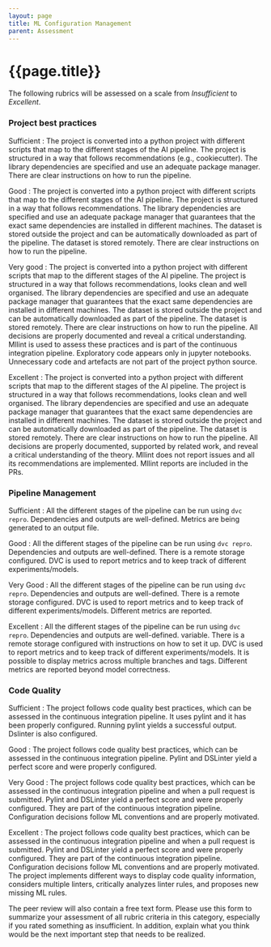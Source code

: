 ```yaml
---
layout: page
title: ML Configuration Management
parent: Assessment
---
```


# {{page.title}}

The following rubrics will be assessed on a scale from *Insufficient* to *Excellent*.

### Project best practices

Sufficient
: The project is converted into a python project with different scripts that map to the different stages of the AI pipeline. The project is structured in a way that follows recommendations (e.g., cookiecutter). The library dependencies are specified and use an adequate package manager. There are clear instructions on how to run the pipeline.

Good
: The project is converted into a python project with different scripts that map to the different stages of the AI pipeline. The project is structured in a way that follows recommendations. The library dependencies are specified and use an adequate package manager that guarantees that the exact same dependencies are installed in different machines. The dataset is stored outside the project and can be automatically downloaded as part of the pipeline. The dataset is stored remotely. There are clear instructions on how to run the pipeline.

Very good
: The project is converted into a python project with different scripts that map to the different stages of the AI pipeline. The project is structured in a way that follows recommendations, looks clean and well organised. The library dependencies are specified and use an adequate package manager that guarantees that the exact same dependencies are installed in different machines. The dataset is stored outside the project and can be automatically downloaded as part of the pipeline. The dataset is stored remotely. There are clear instructions on how to run the pipeline. All decisions are properly documented and reveal a critical understanding. Mllint is used to assess these practices and is part of the continuous integration pipeline. Exploratory code appears only in jupyter notebooks. Unnecessary code and artefacts are not part of the project python source.

Excellent
: The project is converted into a python project with different scripts that map to the different stages of the AI pipeline. The project is structured in a way that follows recommendations, looks clean and well organised. The library dependencies are specified and use an adequate package manager that guarantees that the exact same dependencies are installed in different machines. The dataset is stored outside the project and can be automatically downloaded as part of the pipeline. The dataset is stored remotely. There are clear instructions on how to run the pipeline. All decisions are properly documented, supported by related work, and reveal a critical understanding of the theory. Mllint does not report issues and all its recommendations are implemented. Mllint reports are included in the PRs.


### Pipeline Management

Sufficient
: All the different stages of the pipeline can be run using `dvc repro`. Dependencies and outputs are well-defined. Metrics are being generated to an output file.

Good
: All the different stages of the pipeline can be run using `dvc repro`. Dependencies and outputs are well-defined. There is a remote storage configured. DVC is used to report metrics and to keep track of different experiments/models.

Very Good
: All the different stages of the pipeline can be run using `dvc repro`. Dependencies and outputs are well-defined. There is a remote storage configured. DVC is used to report metrics and to keep track of different experiments/models. Different metrics are reported.

Excellent
: All the different stages of the pipeline can be run using `dvc repro`. Dependencies and outputs are well-defined. variable. There is a remote storage configured with instructions on how to set it up. DVC is used to report metrics and to keep track of different experiments/models. It is possible to display metrics across multiple branches and tags. Different metrics are reported beyond model correctness.


### Code Quality

Sufficient
: The project follows code quality best practices, which can be assessed in the continuous integration pipeline. It uses pylint and it has been properly configured. Running pylint yields a successful output. Dslinter is also configured.

Good
: The project follows code quality best practices, which can be assessed in the continuous integration pipeline. Pylint and DSLinter yield a perfect score and were properly configured.

Very Good
: The project follows code quality best practices, which can be assessed in the continuous integration pipeline and when a pull request is submitted. Pylint and DSLinter yield a perfect score and were properly configured. They are part of the continuous integration pipeline. Configuration decisions follow ML conventions and are properly motivated. 

Excellent
: The project follows code quality best practices, which can be assessed in the continuous integration pipeline and when a pull request is submitted. Pylint and DSLinter yield a perfect score and were properly configured. They are part of the continuous integration pipeline. Configuration decisions follow ML conventions and are properly motivated. The project implements different ways to display code quality information, considers multiple linters, critically analyzes linter rules, and proposes new missing ML rules.


The peer review will also contain a free text form.
Please use this form to summarize your assessment of all rubric criteria in this category, especially if you rated something as insufficient.
In addition, explain what you think would be the next important step that needs to be realized.